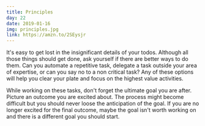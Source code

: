 ```yaml
---
title: Principles
day: 22
date: 2019-01-16
img: principles.jpg
link: https://amzn.to/2SEysjr
---
```


It's easy to get lost in the insignificant details of your todos. Although all
those things should get done, ask yourself if there are better ways to do
them. Can you automate a repetitive task, delegate a task outside your area of
expertise, or can you say no to a non critical task? Any of these options will
help you clear your plate and focus on the highest value activities.

While working on these tasks, don't forget the ultimate goal you are after.
Picture an outcome you are excited about. The process might
become difficult but you should never loose the anticipation of the goal. If
you are no longer excited for the final outcome, maybe the goal isn't worth
working on and there is a different goal you should start.
